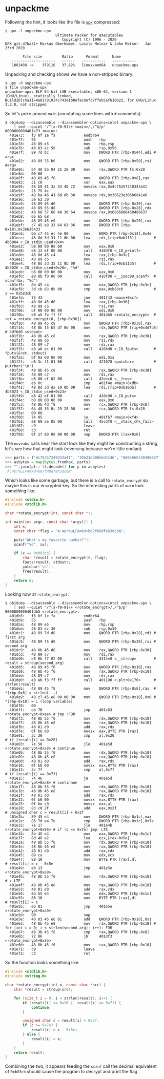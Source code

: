 # unpackme

Following the hint, it looks like the file is [`upx`](https://upx.github.io)
compressed:

    $ upx -l unpackme-upx
                           Ultimate Packer for eXecutables
                              Copyright (C) 1996 - 2020
    UPX git-d7ba31+ Markus Oberhumer, Laszlo Molnar & John Reiser   Jan 23rd 2020
    
            File size         Ratio      Format      Name
       --------------------   ------   -----------   -----------
       1002408 ->    379116   37.82%   linux/amd64   unpackme-upx

Unpacking and checking shows we have a non-stripped binary:

    $ upx -d unpackme-upx
    $ file unpackme-upx
    unpackme-upx: ELF 64-bit LSB executable, x86-64, version 1 (GNU/Linux), statically linked, BuildID[sha1]=4a81791934c743e1b0efac8efc7ffeb5af610b22, for GNU/Linux 3.2.0, not stripped

So let's poke around `main` (annotating some lines with `#` comments):

    $ objdump --disassemble --disassembler-options=intel unpackme-upx \
        | sed --quiet '/^[a-f0-9]\+ <main>/,/^$/p'
    0000000000401e73 <main>:
      401e73:	f3 0f 1e fa          	endbr64
      401e77:	55                   	push   rbp
      401e78:	48 89 e5             	mov    rbp,rsp
      401e7b:	48 83 ec 50          	sub    rsp,0x50
      401e7f:	89 7d bc             	mov    DWORD PTR [rbp-0x44],edi # argc
      401e82:	48 89 75 b0          	mov    QWORD PTR [rbp-0x50],rsi #argv
      401e86:	64 48 8b 04 25 28 00 	mov    rax,QWORD PTR fs:0x28
      401e8d:	00 00
      401e8f:	48 89 45 f8          	mov    QWORD PTR [rbp-0x8],rax
      401e93:	31 c0                	xor    eax,eax
      401e95:	48 b8 41 3a 34 40 72 	movabs rax,0x4c75257240343a41
      401e9c:	25 75 4c
      401e9f:	48 ba 46 41 6d 6b 30 	movabs rdx,0x30623e306b6d4146
      401ea6:	3e 62 30
      401ea9:	48 89 45 d0          	mov    QWORD PTR [rbp-0x30],rax
      401ead:	48 89 55 d8          	mov    QWORD PTR [rbp-0x28],rdx
      401eb1:	48 b8 37 66 48 30 64 	movabs rax,0x6865666430486637
      401eb8:	66 65 68
      401ebb:	48 89 45 e0          	mov    QWORD PTR [rbp-0x20],rax
      401ebf:	c7 45 e8 33 64 63 36 	mov    DWORD PTR [rbp-0x18],0x36636433
      401ec6:	66 c7 45 ec 4e 00    	mov    WORD PTR [rbp-0x14],0x4e
      401ecc:	48 8d 3d 31 11 0b 00 	lea    rdi,[rip+0xb1131]        # 4b3004 <_IO_stdin_used+0x4>
      401ed3:	b8 00 00 00 00       	mov    eax,0x0
      401ed8:	e8 13 ef 00 00       	call   410df0 <_IO_printf>
      401edd:	48 8d 45 c4          	lea    rax,[rbp-0x3c]
      401ee1:	48 89 c6             	mov    rsi,rax
      401ee4:	48 8d 3d 35 11 0b 00 	lea    rdi,[rip+0xb1135]        # 4b3020 <_IO_stdin_used+0x20>, "%d"
      401eeb:	b8 00 00 00 00       	mov    eax,0x0
      401ef0:	e8 8b f0 00 00       	call   410f80 <__isoc99_scanf>  # scanf(&x, "%d")
      401ef5:	8b 45 c4             	mov    eax,DWORD PTR [rbp-0x3c]
      401ef8:	3d cb 83 0b 00       	cmp    eax,0xb83cb              # x == 0xb83cb
      401efd:	75 43                	jne    401f42 <main+0xcf>
      401eff:	48 8d 45 d0          	lea    rax,[rbp-0x30]
      401f03:	48 89 c6             	mov    rsi,rax
      401f06:	bf 00 00 00 00       	mov    edi,0x0
      401f0b:	e8 a5 fe ff ff       	call   401db5 <rotate_encrypt>  # ret = rotate_encrypt(0, [rbp-0x30])
      401f10:	48 89 45 c8          	mov    QWORD PTR [rbp-0x38],rax
      401f14:	48 8b 15 b5 d7 0d 00 	mov    rdx,QWORD PTR [rip+0xdd7b5]        # 4df6d0 <stdout>
      401f1b:	48 8b 45 c8          	mov    rax,QWORD PTR [rbp-0x38]
      401f1f:	48 89 d6             	mov    rsi,rdx
      401f22:	48 89 c7             	mov    rdi,rax
      401f25:	e8 a6 ec 01 00       	call   420bd0 <_IO_fputs>       # fputs(&ret, stdout)
      401f2a:	bf 0a 00 00 00       	mov    edi,0xa
      401f2f:	e8 3c f1 01 00       	call   421070 <putchar>         # putchar('\n')
      401f34:	48 8b 45 c8          	mov    rax,QWORD PTR [rbp-0x38]
      401f38:	48 89 c7             	mov    rdi,rax
      401f3b:	e8 80 cf 02 00       	call   42eec0 <__free>
      401f40:	eb 0c                	jmp    401f4e <main+0xdb>
      401f42:	48 8d 3d da 10 0b 00 	lea    rdi,[rip+0xb10da]        # 4b3023 <_IO_stdin_used+0x23>
      401f49:	e8 42 ef 01 00       	call   420e90 <_IO_puts>
      401f4e:	b8 00 00 00 00       	mov    eax,0x0
      401f53:	48 8b 4d f8          	mov    rcx,QWORD PTR [rbp-0x8]
      401f57:	64 48 33 0c 25 28 00 	xor    rcx,QWORD PTR fs:0x28
      401f5e:	00 00
      401f60:	74 05                	je     401f67 <main+0xf4>
      401f62:	e8 89 ae 05 00       	call   45cdf0 <__stack_chk_fail>
      401f67:	c9                   	leave
      401f68:	c3                   	ret
      401f69:	0f 1f 80 00 00 00 00 	nop    DWORD PTR [rax+0x0]

The `moveabs` calls near the start look like they might be constructing a
string, let's see how that might look (reversing because we're little
endian):

``` python
>>> parts = ("4c75257240343a41", "30623e306b6d4146", "6865666430486637", "36636433", "4e")
>>> asbytes = map(bytes.fromhex, parts)
>>> "".join(p[::-1].decode() for p in asbytes)
'A:4@r%uLFAmk0>b07fH0dfeh3dc6N'
```

Which looks like some garbage, but there is a call to `rotate_encrypt` so maybe
this is our encrypted key. So the interesting parts of `main` look something
like:

``` c
#include <stdio.h>
#include <stdlib.h>

char *rotate_encrypt(int, const char *);

int main(int argc, const char *argv[]) {
    int x;
    const char *flag = "A:4@r%uLFAmk0>b07fH0dfeh3dc6N";

    puts("What's my favorite number?");
    scanf("%d", &x);

    if (x == 0xb83cb) {
        char *result = rotate_encrypt(0, flag);
        fputs(result, stdout);
        putchar('\n');
        free(result);
    }
    return 0;
}
```

Looking now at `rotate_encrypt`:

    $ objdump --disassemble --disassembler-options=intel unpackme-upx \
        | sed --quiet '/^[a-f0-9]\+ <rotate_encrypt>/,/^$/p'
    0000000000401db5 <rotate_encrypt>:
      401db5:	f3 0f 1e fa          	endbr64
      401db9:	55                   	push   rbp
      401dba:	48 89 e5             	mov    rbp,rsp
      401dbd:	48 83 ec 30          	sub    rsp,0x30
      401dc1:	48 89 7d d8          	mov    QWORD PTR [rbp-0x28],rdi # first arg
      401dc5:	48 89 75 d0          	mov    QWORD PTR [rbp-0x30],rsi # second arg
      401dc9:	48 8b 45 d0          	mov    rax,QWORD PTR [rbp-0x30]
      401dcd:	48 89 c7             	mov    rdi,rax
      401dd0:	e8 0b f7 02 00       	call   4314e0 <__strdup>        # result = strdup(second_arg)
      401dd5:	48 89 45 f0          	mov    QWORD PTR [rbp-0x10],rax
      401dd9:	48 8b 45 f0          	mov    rax,QWORD PTR [rbp-0x10]
      401ddd:	48 89 c7             	mov    rdi,rax
      401de0:	e8 ab f3 ff ff       	call   401190 <.plt+0x170>      # strlen(result)
      401de5:	48 89 45 f8          	mov    QWORD PTR [rbp-0x8],rax  # *[rbp-0x8] = strlen(...)
      401de9:	48 c7 45 e8 00 00 00 	mov    QWORD PTR [rbp-0x18],0x0 # *[rbp-0x18] = i (loop variable)
      401df0:	00
      401df1:	eb 70                	jmp    401e63 <rotate_encrypt+0xae> # jmp :FOR
      401df3:	48 8b 55 f0          	mov    rdx,QWORD PTR [rbp-0x10]
      401df7:	48 8b 45 e8          	mov    rax,QWORD PTR [rbp-0x18]
      401dfb:	48 01 d0             	add    rax,rdx
      401dfe:	0f b6 00             	movzx  eax,BYTE PTR [rax]
      401e01:	3c 20                	cmp    al,0x20                      # if (result[i] == 0x20)
      401e03:	7e 58                	jle    401e5d <rotate_encrypt+0xa8> # continue
      401e05:	48 8b 55 f0          	mov    rdx,QWORD PTR [rbp-0x10]
      401e09:	48 8b 45 e8          	mov    rax,QWORD PTR [rbp-0x18]
      401e0d:	48 01 d0             	add    rax,rdx
      401e10:	0f b6 00             	movzx  eax,BYTE PTR [rax]
      401e13:	3c 7f                	cmp    al,0x7f                      # if (result[i] == 0x7f)
      401e15:	74 46                	je     401e5d <rotate_encrypt+0xa8> # continnue
      401e17:	48 8b 55 f0          	mov    rdx,QWORD PTR [rbp-0x10]
      401e1b:	48 8b 45 e8          	mov    rax,QWORD PTR [rbp-0x18]
      401e1f:	48 01 d0             	add    rax,rdx
      401e22:	0f b6 00             	movzx  eax,BYTE PTR [rax]
      401e25:	0f be c0             	movsx  eax,al
      401e28:	83 c0 2f             	add    eax,0x2f                     # unsigned char c = result[i] + 0x2f
      401e2b:	89 45 e4             	mov    DWORD PTR [rbp-0x1c],eax
      401e2e:	83 7d e4 7e          	cmp    DWORD PTR [rbp-0x1c],0x7e
      401e32:	7e 17                	jle    401e4b <rotate_encrypt+0x96> # if (c <= 0x7e) jmp: LTE
      401e34:	8b 45 e4             	mov    eax,DWORD PTR [rbp-0x1c]
      401e37:	8d 48 a2             	lea    ecx,[rax-0x5e]
      401e3a:	48 8b 55 f0          	mov    rdx,QWORD PTR [rbp-0x10]
      401e3e:	48 8b 45 e8          	mov    rax,QWORD PTR [rbp-0x18]
      401e42:	48 01 d0             	add    rax,rdx
      401e45:	89 ca                	mov    edx,ecx
      401e47:	88 10                	mov    BYTE PTR [rax],dl            # result[i] = c - 0x5e
      401e49:	eb 13                	jmp    401e5e <rotate_encrypt+0xa9>
      401e4b:	48 8b 55 f0          	mov    rdx,QWORD PTR [rbp-0x10]     # : LTE
      401e4f:	48 8b 45 e8          	mov    rax,QWORD PTR [rbp-0x18]
      401e53:	48 01 d0             	add    rax,rdx
      401e56:	8b 55 e4             	mov    edx,DWORD PTR [rbp-0x1c]
      401e59:	88 10                	mov    BYTE PTR [rax],dl            # result[i] = c
      401e5b:	eb 01                	jmp    401e5e <rotate_encrypt+0xa9>
      401e5d:	90                   	nop
      401e5e:	48 83 45 e8 01       	add    QWORD PTR [rbp-0x18],0x1
      401e63:	48 8b 45 e8          	mov    rax,QWORD PTR [rbp-0x18] # for (int i = 0; i < strlen(second_arg); i++): FOR
      401e67:	48 3b 45 f8          	cmp    rax,QWORD PTR [rbp-0x8]
      401e6b:	72 86                	jb     401df3 <rotate_encrypt+0x3e>
      401e6d:	48 8b 45 f0          	mov    rax,QWORD PTR [rbp-0x10]
      401e71:	c9                   	leave
      401e72:	c3                   	ret

So the function looks something like:

``` c
#include <stdlib.h>
#include <string.h>

char *rotate_encrypt(int x, const char *src) {
    char *result = strdup(src);

    for (size_t i = 0; i < strlen(result); i++) {
        if (result[i] <= 0x20 || result[i] == 0x7f) {
            continue;
        }

        unsigned char c = result[i] + 0x2f;
        if (c >= 0x7e) {
            result[i] = c - 0x5e;
        } else {
            result[i] = c;
        }
    }
    return result;
}
```

Combining the two, it appears feeding the `scanf` call the decimal equivalent of
`0xb83cb` should cause the program to decrypt and print the flag.

